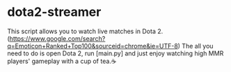 # dota2-streamer
This script allows you to watch live matches in Dota 2. (https://www.google.com/search?q=Emoticon+Ranked+Top100&sourceid=chrome&ie=UTF-8)
The all you need to do is open Dota 2, run [main.py] and just enjoy watching high MMR players' gameplay with a cup of tea.☕️
